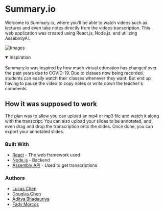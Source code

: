 # Summary.io
Welcome to Summary.io, where you'll be able to watch videos such as lectures and even take notes directly from the videos transcription. This web application was created using React.js, Node.js, and utilizing AssebmlyAI.

![Images](https://media.giphy.com/media/kCndMazsdwEm3SC557/giphy.gif)

<details open>
<summary>Inspiration</summary>
<br>
Summary.io was inspired by how much virtual education has changed over the past years due to COVID-19. Due to classes now being recorded, students can easily watch their classes whenever they want. But end up having to pause the video to copy notes or write down the teacher's comments.
</details>

## How it was supposed to work
The plan was to allow you can upload an mp4 or mp3 file and watch it along with the transcript. You can also upload your slides to be annotated, and even drag and drop the transcription onto the slides. Once done, you can export your annotated slides.

### Built With
* [React](https://reactjs.org/docs/getting-started.html) - The web framework used
* [Node.js](https://nodejs.org/en/docs/) - Backend
* [Assembly API](https://docs.assemblyai.com/?utm_source=hackathon&utm_medium=notion&utm_campaign=oct8_10) - Used to get transcriptions 
### Authors
* [Lucas Chen](https://www.github/lucasichen) <br>
* [Douglas Chen]() <br>
* [Aditya Bhadauriya]() <br>
* [Fady Morcos]() <br>


